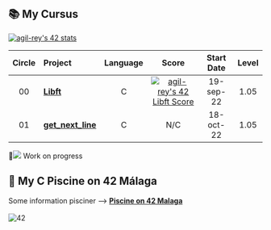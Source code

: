 ## 📚 My Cursus
[![agil-rey's 42 stats](https://badge42.vercel.app/api/v2/cl8bhhrse00110gmevcpxbj54/stats?cursusId=21&coalitionId=274)](https://github.com/JaeSeoKim/badge42)

| Circle | Project                                                                              |            Language            |                                      Score                                       |    Start Date    |  Level   |
| :----: | :----------------------------------------------------------------------------------- | :----------------------------: | :------------------------------------------------------------------------------: | :------------: | :------: |
|   00   | [**Libft**](https://github.com/AntGiRe/Libft)                             |               C                | [![agil-rey's 42 Libft Score](https://badge42.vercel.app/api/v2/cl8bhhrse00110gmevcpxbj54/project/2793562)](#) | 19-sep-22 | 1.05
|   01   | [**get_next_line**](#)                             |               C                | N/C | 18-oct-22 | 1.05

🚧![](#) Work on progress

## 🌊 My C Piscine on 42 Málaga

Some information pisciner --> [**Piscine on 42 Malaga**](https://github.com/AntGiRe/42mlg-piscine) <br><br>
![42](https://badgen.net/badge/Born2Code/agil-rey/cyan?icon=https://meta.intra.42.fr/assets/42_logo-7dfc9110a5319a308863b96bda33cea995046d1731cebb735e41b16255106c12.svg)
